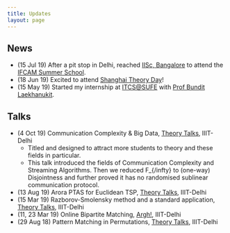 ```yaml
---
title: Updates
layout: page
---
```


## News 

- (15 Jul 19) After a pit stop in Delhi, reached [IISc, Bangalore](https://www.iisc.ac.in/) to attend the [IFCAM Summer School](http://math.iisc.ac.in/~ifcam/Summer_School2019.htm).
- (18 Jun 19) Excited to attend [Shanghai Theory Day](http://itcs.shufe.edu.cn/shanghai-theory-day-2019/)!
- (15 May 19) Started my internship at [ITCS@SUFE](http://itcs.shufe.edu.cn/) with [Prof Bundit Laekhanukit](http://itcs.shufe.edu.cn/~blaekh/).


## Talks

- (4 Oct 19) Communication Complexity & Big Data, [Theory Talks](https://www.reddit.com/r/mathiiitd/wiki/eventhistory), IIIT-Delhi
  - Titled and designed to attract more students to theory and these fields in particular.
  - This talk introduced the fields of Communication Complexity and Streaming Algorithms. Then we reduced F_{/infty} to (one-way) Disjointness and further proved it has no randomised sublinear communication protocol.
- (13 Aug 19) Arora PTAS for Euclidean TSP, [Theory Talks](https://www.reddit.com/r/mathiiitd/wiki/eventhistory), IIIT-Delhi
- (15 Mar 19) Razborov-Smolensky method and a standard application, [Theory Talks](https://www.reddit.com/r/mathiiitd/wiki/eventhistory), IIIT-Delhi
- (11, 23 Mar 19) Online Bipartite Matching, [Argh!](https://sites.google.com/iiitd.ac.in/argh), IIIT-Delhi
- (29 Aug 18) Pattern Matching in Permutations, [Theory Talks](https://www.reddit.com/r/mathiiitd/wiki/eventhistory), IIIT-Delhi
